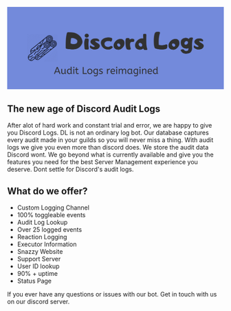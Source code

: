 ![](20190820_212703_0000.png)
## The new age of Discord Audit Logs

After alot of hard work and constant trial and error, we are happy to give you Discord Logs. DL is not an ordinary log bot. Our database captures every audit made in your guilds so you will never miss a thing. With audit logs we give you even more than discord does. We store the audit data Discord wont. We go beyond what is currently available and give you the features you need for the best Server Management experience you deserve. Dont settle for Discord's audit logs.
## What do we offer?
 * Custom Logging Channel
 * 100% toggleable events
 * Audit Log Lookup
 * Over 25 logged events
 * Reaction Logging
 * Executor Information
 * Snazzy Website
 * Support Server
 * User ID lookup
 * 90% + uptime
 * Status Page
 
 If you ever have any questions or issues with our bot. Get in touch with us on our discord server.
